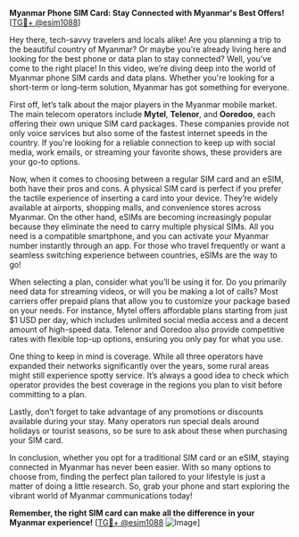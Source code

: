 **Myanmar Phone SIM Card: Stay Connected with Myanmar's Best Offers!** [[TG💪+ @esim1088](https://t.me/s/esim1088)]

Hey there, tech-savvy travelers and locals alike! Are you planning a trip to the beautiful country of Myanmar? Or maybe you're already living here and looking for the best phone or data plan to stay connected? Well, you've come to the right place! In this video, we’re diving deep into the world of Myanmar phone SIM cards and data plans. Whether you're looking for a short-term or long-term solution, Myanmar has got something for everyone.

First off, let’s talk about the major players in the Myanmar mobile market. The main telecom operators include **Mytel**, **Telenor**, and **Ooredoo**, each offering their own unique SIM card packages. These companies provide not only voice services but also some of the fastest internet speeds in the country. If you're looking for a reliable connection to keep up with social media, work emails, or streaming your favorite shows, these providers are your go-to options.

Now, when it comes to choosing between a regular SIM card and an eSIM, both have their pros and cons. A physical SIM card is perfect if you prefer the tactile experience of inserting a card into your device. They’re widely available at airports, shopping malls, and convenience stores across Myanmar. On the other hand, eSIMs are becoming increasingly popular because they eliminate the need to carry multiple physical SIMs. All you need is a compatible smartphone, and you can activate your Myanmar number instantly through an app. For those who travel frequently or want a seamless switching experience between countries, eSIMs are the way to go!

When selecting a plan, consider what you’ll be using it for. Do you primarily need data for streaming videos, or will you be making a lot of calls? Most carriers offer prepaid plans that allow you to customize your package based on your needs. For instance, Mytel offers affordable plans starting from just $1 USD per day, which includes unlimited social media access and a decent amount of high-speed data. Telenor and Ooredoo also provide competitive rates with flexible top-up options, ensuring you only pay for what you use.

One thing to keep in mind is coverage. While all three operators have expanded their networks significantly over the years, some rural areas might still experience spotty service. It’s always a good idea to check which operator provides the best coverage in the regions you plan to visit before committing to a plan.

Lastly, don’t forget to take advantage of any promotions or discounts available during your stay. Many operators run special deals around holidays or tourist seasons, so be sure to ask about these when purchasing your SIM card.

In conclusion, whether you opt for a traditional SIM card or an eSIM, staying connected in Myanmar has never been easier. With so many options to choose from, finding the perfect plan tailored to your lifestyle is just a matter of doing a little research. So, grab your phone and start exploring the vibrant world of Myanmar communications today!

**Remember, the right SIM card can make all the difference in your Myanmar experience!** [[TG💪+ @esim1088](https://t.me/s/esim1088) ![Image](https://i.postimg.cc/Y0z9fWf4/image.png)]